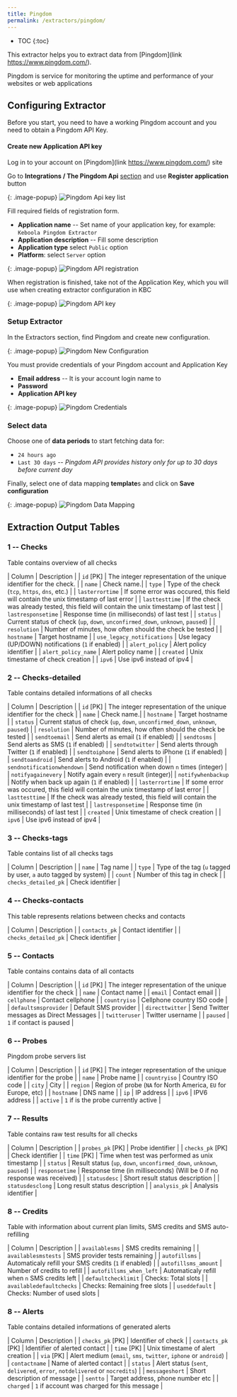 ```yaml
---
title: Pingdom
permalink: /extractors/pingdom/
---
```


* TOC
{:toc}

This extractor helps you to extract data from [Pingdom](link https://www.pingdom.com/).

Pingdom is service for monitoring the uptime and performance of your websites or web applications

## Configuring Extractor
Before you start, you need to have a working Pingdom account and you need to obtain a Pingdom API Key.

#### Create new Application API key

Log in to your account on [Pingdom](link https://www.pingdom.com/) site

Go to **Integrations / The Pingdom Api** [section](https://my.pingdom.com/account/appkeys) and use **Register application** button

{: .image-popup}
![Pingdom Api key list](/extractors/pingdom/03-pingdom-api.png)

Fill required fields of registration form.

- **Application name** -- Set name of your application key, for example: `Keboola Pingdom Extractor`
- **Application description** -- Fill some description
- **Application type** select `Public` option
- **Platform**: select `Server` option

{: .image-popup}
![Pingdom API registration](/extractors/pingdom/04-pingdom-api-form.png)

When registration is finished, take not of the Application Key, which you will use when creating extractor configuration in KBC

{: .image-popup}
![Pingdom API key](/extractors/pingdom/05-pingdom-api-key.png)

### Setup Extractor
In the Extractors section, find Pingdom and create new configuration.

{: .image-popup}
![Pingdom New Configuration](/extractors/pingdom/01-new-configuration.png)


You must provide credentials of your Pingdom account and Application Key

- **Email address** -- It is your account login name to
- **Password**
- **Application API key**

{: .image-popup}
![Pingdom Credentials](/extractors/pingdom/02-credentials.png)

### Select data

Choose one of **data periods** to start fetching data for:

- `24 hours ago`
- `Last 3O days` -- *Pingdom API provides history only for up to 30 days before current day*

Finally, select one of data mapping **template**s and click on **Save configuration**

{: .image-popup}
![Pingdom Data Mapping](/extractors/pingdom/06-template.png)


## Extraction Output Tables

### 1 -- Checks

Table contains overview of all checks

| Column | Description |
| `id` [PK] | The integer representation of the unique identifier for the check. |
| `name` | Check name.|
| `type` |  Type of the check (`tcp`, `https`, `dns`, etc.) |
| `lasterrortime` | If some error was occured, this field will contain the unix timestamp of last error |
| `lasttesttime` | If the check was already tested, this field will contain the unix timestamp of last test |
| `lastresponsetime` | Response time (in milliseconds) of last test |
| `status` | Current status of check (`up`, `down`, `unconfirmed_down`, `unknown`, `paused`) |
| `resolution` | Number of minutes, how often should the check be tested |
| `hostname` | Target hostname |
| `use_legacy_notifications` | Use legacy (UP/DOWN) notifications (`1` if enabled) |
| `alert_policy` | Alert policy identifier |
| `alert_policy_name` | Alert policy name |
| `created` | Unix timestame of check creation |
| `ipv6` | Use ipv6 instead of ipv4 |

### 2 -- Checks-detailed

Table contains detailed informations of all checks

| Column | Description |
| `id` [PK] | The integer representation of the unique identifier for the check |
| `name` | Check name.|
| `hostname` | Target hostname |
| `status` | Current status of check (`up`, `down`, `unconfirmed_down`, `unknown`, `paused`) |
| `resolution` | Number of minutes, how often should the check be tested |
| `sendtoemail` | Send alerts as email (`1` if enabled) |
| `sendtosms` |  Send alerts as SMS (`1` if enabled) |
| `sendtotwitter` | Send alerts through Twitter (`1` if enabled) |
| `sendtoiphone` | Send alerts to iPhone (`1` if enabled) |
| `sendtoandroid` | Send alerts to Android (`1` if enabled) |
| `sendnotificationwhendown` |  Send notification when down `n` times (integer) |
| `notifyagainevery` | Notify again every `n` result (integer)|
| `notifywhenbackup` | Notify when back up again (`1` if enabled) |
| `lasterrortime` | If some error was occured, this field will contain the unix timestamp of last error |
| `lasttesttime` | If the check was already tested, this field will contain the unix timestamp of last test |
| `lastresponsetime` | Response time (in milliseconds) of last test |
| `created` | Unix timestame of check creation |
| `ipv6` | Use ipv6 instead of ipv4 |

### 3 -- Checks-tags

Table contains list of all checks tags

| Column | Description |
| `name` | Tag name |
| `type` | Type of the tag (`u` tagged by user, `a` auto tagged by system) |
| `count` | Number of this tag in check |
| `checks_detailed_pk` | Check identifier |

### 4 -- Checks-contacts

This table represents relations between checks and contacts

| Column | Description |
| `contacts_pk` | Contact identifier |
| `checks_detailed_pk` | Check identifier |

### 5 -- Contacts

Table contains contains data of all contacts

| Column | Description |
| `id` [PK] | The integer representation of the unique identifier for the check |
| `name` | Contact name	 |
| `email` | Contact email |
| `cellphone` | Contact cellphone |
| `countryiso` | Cellphone country ISO code |
| `defaultsmsprovider` | Default SMS provider |
| `directtwitter` | Send Twitter messages as Direct Messages |
| `twitteruser` | Twitter username |
| `paused` | `1` if contact is paused |

### 6 -- Probes

Pingdom probe servers list

| Column | Description |
| `id` [PK] | The integer representation of the unique identifier for the probe |
| `name` | Probe name |
| `countryiso` | Country ISO code |
| `city` | City |
| `region` | Region of probe (`NA` for North America, `EU` for Europe, etc) |
| `hostname` | DNS name	 |
| `ip` | IP address |
| `ipv6` | IPV6 address  |
| `active` | `1` if is  the probe currently active |

### 7 -- Results

Table contains raw test results for all checks

| Column | Description |
| `probes_pk` [PK] | Probe identifier |
| `checks_pk` [PK] | Check identifier |
| `time` [PK] | Time when test was performed as unix timestamp |
| `status` | Result status (`up`, `down`, `unconfirmed_down`, `unknown`, `paused`) |
| `responsetime` | Response time (in milliseconds) (Will be 0 if no response was received) |
| `statusdesc` | Short result status description |
| `statusdesclong` | Long result status description |
| `analysis_pk` | Analysis identifier |

### 8 -- Credits

Table with information about current plan limits, SMS credits and SMS auto-refilling

| Column | Description |
| `availablesms` | SMS credits remaining |
| `availablesmstests` | SMS provider tests remaining |
| `autofillsms` | Automaticaly refill your SMS credits (`1` if enabled) |
| `autofillsms_amount` | Number of credits to refill |
| `autofillsms_when_left` | Automaticaly refill when `n` SMS credits left |
| `defaultchecklimit` | Checks: Total slots |
| `availabledefaultchecks` | Checks: Remaining free slots |
| `useddefault` | Checks: Number of used slots |

### 8 -- Alerts

Table contains detailed informations of generated alerts

| Column | Description |
| `checks_pk` [PK] | Identifier of check |
| `contacts_pk` [PK] | Identifier of alerted contact |
| `time` [PK] | Unix timestame of alert creation |
| `via` [PK] | Alert medium	(`email`, `sms`, `twitter`, `iphone` or `android`) |
| `contactname` | Name of alerted contact |
| `status` | Alert status (`sent`, `delivered`, `error`, `notdelivered` or `nocredits`) |
| `messageshort` | Short description of message |
| `sentto` | Target address, phone number etc |
| `charged` | `1` if account was charged for this message |